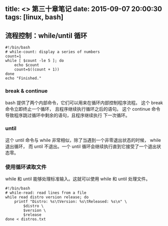 title: <<The Linux Command Line>> 第三十章笔记
date: 2015-09-07 20:00:30
tags: [linux, bash]
---
## 流程控制：while/until 循环
```
#!/bin/bash
# while-count: display a series of numbers
count=1
while [ $count -le 5 ]; do
    echo $count
    count=$((count + 1))
done
echo "Finished."
```

### break & continue
bash 提供了两个内部命令，它们可以用来在循环内部控制程序流程。
这个 break 命令立即终止一个循环， 且程序继续执行循环之后的语句。
这个 continue 命令导致程序跳过循环中剩余的语句，且程序继续执行 下一次循环。

### until
这个 until 命令与 while 非常相似，除了当遇到一个非零退出状态的时候， while 退出循环， 而 until 不退出。一个 until 循环会继续执行直到它接受了一个退出状态零。

### 使用循环读取文件
while 和 until 能够处理标准输入。这就可以使用 while 和 until 处理文件。
```
#!/bin/bash
# while-read: read lines from a file
while read distro version release; do
    printf "Distro: %s\tVersion: %s\tReleased: %s\n" \
        $distro \
        $version \
        $release
done < distros.txt
```


